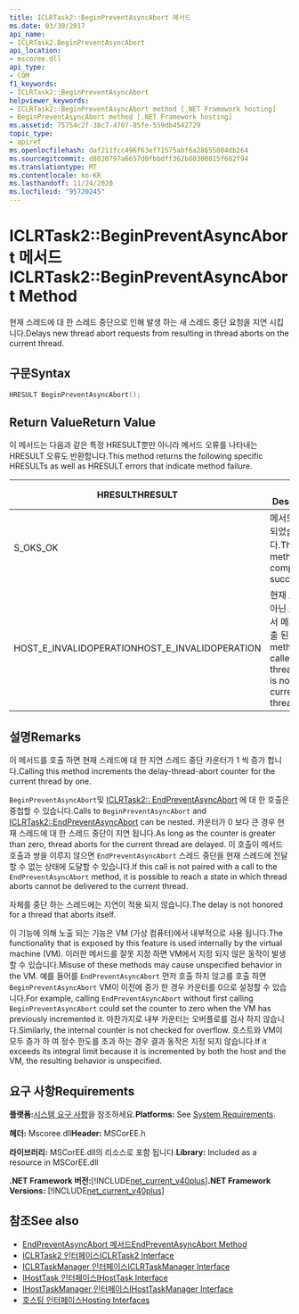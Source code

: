 ```yaml
---
title: ICLRTask2::BeginPreventAsyncAbort 메서드
ms.date: 03/30/2017
api_name:
- ICLRTask2.BeginPreventAsyncAbort
api_location:
- mscoree.dll
api_type:
- COM
f1_keywords:
- ICLRTask2::BeginPreventAsyncAbort
helpviewer_keywords:
- ICLRTask2::BeginPreventAsyncAbort method [.NET Framework hosting]
- BeginPreventAsyncAbort method [.NET Framework hosting]
ms.assetid: 75754c2f-38c7-4707-85fe-559db4542729
topic_type:
- apiref
ms.openlocfilehash: daf211fcc496f63ef71575abf6a28655004db264
ms.sourcegitcommit: d8020797a6657d0fbbdff362b80300815f682f94
ms.translationtype: MT
ms.contentlocale: ko-KR
ms.lasthandoff: 11/24/2020
ms.locfileid: "95720245"
---
```

# <a name="iclrtask2beginpreventasyncabort-method"></a><span data-ttu-id="10320-102">ICLRTask2::BeginPreventAsyncAbort 메서드</span><span class="sxs-lookup"><span data-stu-id="10320-102">ICLRTask2::BeginPreventAsyncAbort Method</span></span>

<span data-ttu-id="10320-103">현재 스레드에 대 한 스레드 중단으로 인해 발생 하는 새 스레드 중단 요청을 지연 시킵니다.</span><span class="sxs-lookup"><span data-stu-id="10320-103">Delays new thread abort requests from resulting in thread aborts on the current thread.</span></span>  
  
## <a name="syntax"></a><span data-ttu-id="10320-104">구문</span><span class="sxs-lookup"><span data-stu-id="10320-104">Syntax</span></span>  
  
```cpp  
HRESULT BeginPreventAsyncAbort();  
```  
  
## <a name="return-value"></a><span data-ttu-id="10320-105">Return Value</span><span class="sxs-lookup"><span data-stu-id="10320-105">Return Value</span></span>  

 <span data-ttu-id="10320-106">이 메서드는 다음과 같은 특정 HRESULT뿐만 아니라 메서드 오류를 나타내는 HRESULT 오류도 반환합니다.</span><span class="sxs-lookup"><span data-stu-id="10320-106">This method returns the following specific HRESULTs as well as HRESULT errors that indicate method failure.</span></span>  
  
|<span data-ttu-id="10320-107">HRESULT</span><span class="sxs-lookup"><span data-stu-id="10320-107">HRESULT</span></span>|<span data-ttu-id="10320-108">설명</span><span class="sxs-lookup"><span data-stu-id="10320-108">Description</span></span>|  
|-------------|-----------------|  
|<span data-ttu-id="10320-109">S_OK</span><span class="sxs-lookup"><span data-stu-id="10320-109">S_OK</span></span>|<span data-ttu-id="10320-110">메서드가 완료되었습니다.</span><span class="sxs-lookup"><span data-stu-id="10320-110">The method completed successfully.</span></span>|  
|<span data-ttu-id="10320-111">HOST_E_INVALIDOPERATION</span><span class="sxs-lookup"><span data-stu-id="10320-111">HOST_E_INVALIDOPERATION</span></span>|<span data-ttu-id="10320-112">현재 스레드가 아닌 스레드에서 메서드가 호출 된 경우</span><span class="sxs-lookup"><span data-stu-id="10320-112">The method was called on a thread which is not the current thread.</span></span>|  
  
## <a name="remarks"></a><span data-ttu-id="10320-113">설명</span><span class="sxs-lookup"><span data-stu-id="10320-113">Remarks</span></span>  

 <span data-ttu-id="10320-114">이 메서드를 호출 하면 현재 스레드에 대 한 지연 스레드 중단 카운터가 1 씩 증가 합니다.</span><span class="sxs-lookup"><span data-stu-id="10320-114">Calling this method increments the delay-thread-abort counter for the current thread by one.</span></span>  
  
 <span data-ttu-id="10320-115">`BeginPreventAsyncAbort`및 [ICLRTask2:: EndPreventAsyncAbort](iclrtask2-endpreventasyncabort-method.md) 에 대 한 호출은 중첩할 수 있습니다.</span><span class="sxs-lookup"><span data-stu-id="10320-115">Calls to `BeginPreventAsyncAbort` and [ICLRTask2::EndPreventAsyncAbort](iclrtask2-endpreventasyncabort-method.md) can be nested.</span></span> <span data-ttu-id="10320-116">카운터가 0 보다 큰 경우 현재 스레드에 대 한 스레드 중단이 지연 됩니다.</span><span class="sxs-lookup"><span data-stu-id="10320-116">As long as the counter is greater than zero, thread aborts for the current thread are delayed.</span></span> <span data-ttu-id="10320-117">이 호출이 메서드 호출과 쌍을 이루지 않으면 `EndPreventAsyncAbort` 스레드 중단을 현재 스레드에 전달할 수 없는 상태에 도달할 수 있습니다.</span><span class="sxs-lookup"><span data-stu-id="10320-117">If this call is not paired with a call to the `EndPreventAsyncAbort` method, it is possible to reach a state in which thread aborts cannot be delivered to the current thread.</span></span>  
  
 <span data-ttu-id="10320-118">자체를 중단 하는 스레드에는 지연이 적용 되지 않습니다.</span><span class="sxs-lookup"><span data-stu-id="10320-118">The delay is not honored for a thread that aborts itself.</span></span>  
  
 <span data-ttu-id="10320-119">이 기능에 의해 노출 되는 기능은 VM (가상 컴퓨터)에서 내부적으로 사용 됩니다.</span><span class="sxs-lookup"><span data-stu-id="10320-119">The functionality that is exposed by this feature is used internally by the virtual machine (VM).</span></span> <span data-ttu-id="10320-120">이러한 메서드를 잘못 지정 하면 VM에서 지정 되지 않은 동작이 발생할 수 있습니다.</span><span class="sxs-lookup"><span data-stu-id="10320-120">Misuse of these methods may cause unspecified behavior in the VM.</span></span> <span data-ttu-id="10320-121">예를 들어를 `EndPreventAsyncAbort` 먼저 호출 하지 않고를 호출 하면 `BeginPreventAsyncAbort` VM이 이전에 증가 한 경우 카운터를 0으로 설정할 수 있습니다.</span><span class="sxs-lookup"><span data-stu-id="10320-121">For example, calling `EndPreventAsyncAbort` without first calling `BeginPreventAsyncAbort` could set the counter to zero when the VM has previously incremented it.</span></span> <span data-ttu-id="10320-122">마찬가지로 내부 카운터는 오버플로를 검사 하지 않습니다.</span><span class="sxs-lookup"><span data-stu-id="10320-122">Similarly, the internal counter is not checked for overflow.</span></span> <span data-ttu-id="10320-123">호스트와 VM이 모두 증가 하 여 정수 한도를 초과 하는 경우 결과 동작은 지정 되지 않습니다.</span><span class="sxs-lookup"><span data-stu-id="10320-123">If it exceeds its integral limit because it is incremented by both the host and the VM, the resulting behavior is unspecified.</span></span>  
  
## <a name="requirements"></a><span data-ttu-id="10320-124">요구 사항</span><span class="sxs-lookup"><span data-stu-id="10320-124">Requirements</span></span>  

 <span data-ttu-id="10320-125">**플랫폼:**[시스템 요구 사항](../../get-started/system-requirements.md)을 참조하세요.</span><span class="sxs-lookup"><span data-stu-id="10320-125">**Platforms:** See [System Requirements](../../get-started/system-requirements.md).</span></span>  
  
 <span data-ttu-id="10320-126">**헤더:** Mscoree.dll</span><span class="sxs-lookup"><span data-stu-id="10320-126">**Header:** MSCorEE.h</span></span>  
  
 <span data-ttu-id="10320-127">**라이브러리:** MSCorEE.dll의 리소스로 포함 됩니다.</span><span class="sxs-lookup"><span data-stu-id="10320-127">**Library:** Included as a resource in MSCorEE.dll</span></span>  
  
 <span data-ttu-id="10320-128">**.NET Framework 버전:**[!INCLUDE[net_current_v40plus](../../../../includes/net-current-v40plus-md.md)]</span><span class="sxs-lookup"><span data-stu-id="10320-128">**.NET Framework Versions:** [!INCLUDE[net_current_v40plus](../../../../includes/net-current-v40plus-md.md)]</span></span>  
  
## <a name="see-also"></a><span data-ttu-id="10320-129">참조</span><span class="sxs-lookup"><span data-stu-id="10320-129">See also</span></span>

- [<span data-ttu-id="10320-130">EndPreventAsyncAbort 메서드</span><span class="sxs-lookup"><span data-stu-id="10320-130">EndPreventAsyncAbort Method</span></span>](iclrtask2-endpreventasyncabort-method.md)
- [<span data-ttu-id="10320-131">ICLRTask2 인터페이스</span><span class="sxs-lookup"><span data-stu-id="10320-131">ICLRTask2 Interface</span></span>](iclrtask2-interface.md)
- [<span data-ttu-id="10320-132">ICLRTaskManager 인터페이스</span><span class="sxs-lookup"><span data-stu-id="10320-132">ICLRTaskManager Interface</span></span>](iclrtaskmanager-interface.md)
- [<span data-ttu-id="10320-133">IHostTask 인터페이스</span><span class="sxs-lookup"><span data-stu-id="10320-133">IHostTask Interface</span></span>](ihosttask-interface.md)
- [<span data-ttu-id="10320-134">IHostTaskManager 인터페이스</span><span class="sxs-lookup"><span data-stu-id="10320-134">IHostTaskManager Interface</span></span>](ihosttaskmanager-interface.md)
- [<span data-ttu-id="10320-135">호스팅 인터페이스</span><span class="sxs-lookup"><span data-stu-id="10320-135">Hosting Interfaces</span></span>](hosting-interfaces.md)
